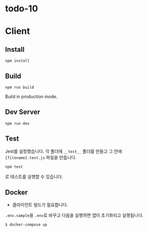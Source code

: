 # todo-10

# Client

## Install

```
npm install
```

## Build

```
npm run build
```

Build in production mode.

## Dev Server

```
npm run dev
```

## Test

Jest를 설정했습니다. 각 폴더에 `__test__` 폴더를 만들고 그 안에 `{filename}.test.js` 파일을 만듭니다.

```
npm test
```

로 테스트를 실행할 수 있습니다.

## Docker

- 클라이언트 빌드가 필요합니다.

`.env.sample`을 `.env`로 바꾸고 다음을 실행하면 앱이 초기화되고 실행됩니다.

```bash
$ docker-compose up
```
